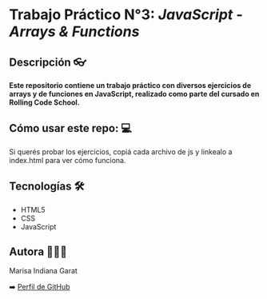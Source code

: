 # Trabajo Práctico N°3: *JavaScript - Arrays & Functions*


## Descripción 👓


**Este repositorio contiene un trabajo práctico con diversos ejercicios de arrays y de funciones en JavaScript, realizado como parte del cursado en Rolling Code School.**  

## Cómo usar este repo: 💻 


Si querés probar los ejercicios, copiá cada archivo de js y linkealo a index.html para ver cómo funciona.

## Tecnologías 🛠️

- HTML5 
- CSS
- JavaScript

## Autora 🙋🏽‍♀️

Marisa Indiana Garat

➡️ [Perfil de GitHub](https://github.com/Maoi11)
